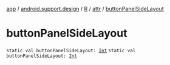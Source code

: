 [app](../../../index.md) / [android.support.design](../../index.md) / [R](../index.md) / [attr](index.md) / [buttonPanelSideLayout](.)

# buttonPanelSideLayout

`static val buttonPanelSideLayout: `[`Int`](https://kotlinlang.org/api/latest/jvm/stdlib/kotlin/-int/index.html)
`static val buttonPanelSideLayout: `[`Int`](https://kotlinlang.org/api/latest/jvm/stdlib/kotlin/-int/index.html)